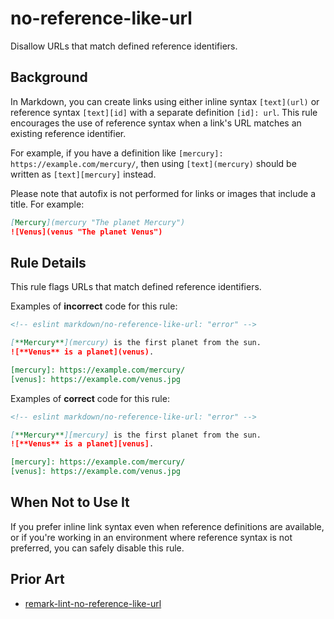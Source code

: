# no-reference-like-url

Disallow URLs that match defined reference identifiers.

## Background

In Markdown, you can create links using either inline syntax `[text](url)` or reference syntax `[text][id]` with a separate definition `[id]: url`. This rule encourages the use of reference syntax when a link's URL matches an existing reference identifier.

For example, if you have a definition like `[mercury]: https://example.com/mercury/`, then using `[text](mercury)` should be written as `[text][mercury]` instead.

Please note that autofix is not performed for links or images that include a title. For example:

```markdown
[Mercury](mercury "The planet Mercury")
![Venus](venus "The planet Venus")
```

## Rule Details

This rule flags URLs that match defined reference identifiers.

Examples of **incorrect** code for this rule:

```markdown
<!-- eslint markdown/no-reference-like-url: "error" -->

[**Mercury**](mercury) is the first planet from the sun.
![**Venus** is a planet](venus).

[mercury]: https://example.com/mercury/
[venus]: https://example.com/venus.jpg
```

Examples of **correct** code for this rule:

```markdown
<!-- eslint markdown/no-reference-like-url: "error" -->

[**Mercury**][mercury] is the first planet from the sun.
![**Venus** is a planet][venus].

[mercury]: https://example.com/mercury/
[venus]: https://example.com/venus.jpg
```

## When Not to Use It

If you prefer inline link syntax even when reference definitions are available, or if you're working in an environment where reference syntax is not preferred, you can safely disable this rule.

## Prior Art

* [remark-lint-no-reference-like-url](https://github.com/remarkjs/remark-lint/tree/main/packages/remark-lint-no-reference-like-url)
